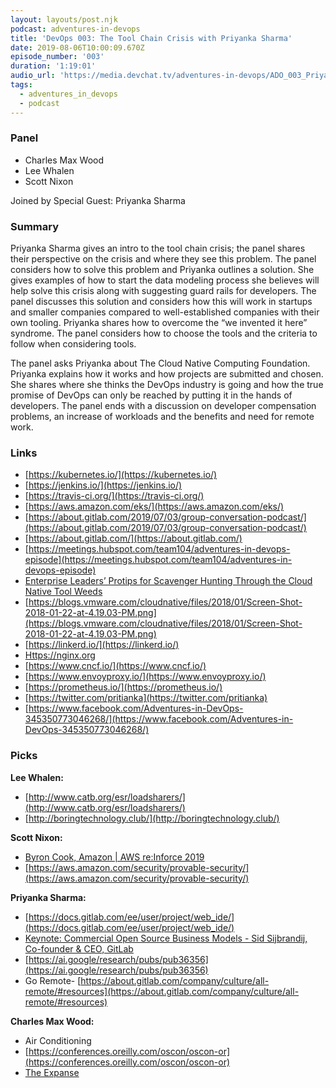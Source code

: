 ```yaml
---
layout: layouts/post.njk
podcast: adventures-in-devops
title: 'DevOps 003: The Tool Chain Crisis with Priyanka Sharma'
date: 2019-08-06T10:00:09.670Z
episode_number: '003'
duration: '1:19:01'
audio_url: 'https://media.devchat.tv/adventures-in-devops/ADO_003_Priyanka_Sharma.mp3'
tags:
  - adventures_in_devops
  - podcast
---
```

### **Panel**



*   Charles Max Wood
*   Lee Whalen
*   Scott Nixon

Joined by Special Guest: Priyanka Sharma


### **Summary**

Priyanka Sharma gives an intro to the tool chain crisis; the panel shares their perspective on the crisis and where they see this problem. The panel considers how to solve this problem and Priyanka outlines a solution. She gives examples of how to start the data modeling process she believes will help solve this crisis along with suggesting guard rails for developers. The panel discusses this solution and considers how this will work in startups and smaller companies compared to well-established companies with their own tooling. Priyanka shares how to overcome the “we invented it here” syndrome. The panel considers how to choose the tools and the criteria to follow when considering tools. 

The panel asks Priyanka about The Cloud Native Computing Foundation. Priyanka explains how it works and how projects are submitted and chosen. She shares where she thinks the DevOps industry is going and how the true promise of DevOps can only be reached by putting it in the hands of developers. The panel ends with a discussion on developer compensation problems, an increase of workloads and the benefits and need for remote work. 


### **Links**



*   [https://kubernetes.io/](https://kubernetes.io/) 
*   [https://jenkins.io/](https://jenkins.io/) 
*   [https://travis-ci.org/](https://travis-ci.org/) 
*   [https://aws.amazon.com/eks/](https://aws.amazon.com/eks/) 
*   [https://about.gitlab.com/2019/07/03/group-conversation-podcast/](https://about.gitlab.com/2019/07/03/group-conversation-podcast/) 
*   [https://about.gitlab.com/](https://about.gitlab.com/) 
*   [https://meetings.hubspot.com/team104/adventures-in-devops-episode](https://meetings.hubspot.com/team104/adventures-in-devops-episode) 
*   [Enterprise Leaders’ Protips for Scavenger Hunting Through the Cloud Native Tool Weeds](https://www.cncf.io/blog/2019/01/15/enterprise-leaders-protips-for-scavenger-hunting-through-the-cloud-native-tool-weeds/) 
*   [https://blogs.vmware.com/cloudnative/files/2018/01/Screen-Shot-2018-01-22-at-4.19.03-PM.png](https://blogs.vmware.com/cloudnative/files/2018/01/Screen-Shot-2018-01-22-at-4.19.03-PM.png) 
*   [https://linkerd.io/](https://linkerd.io/) 
*   [Https://nginx.org](Https://nginx.org) 
*   [https://www.cncf.io/](https://www.cncf.io/) 
*   [https://www.envoyproxy.io/](https://www.envoyproxy.io/) 
*   [https://prometheus.io/](https://prometheus.io/) 
*   [https://twitter.com/pritianka](https://twitter.com/pritianka)
*   [https://www.facebook.com/Adventures-in-DevOps-345350773046268/](https://www.facebook.com/Adventures-in-DevOps-345350773046268/)


### **Picks**

**Lee Whalen:**



*   [http://www.catb.org/esr/loadsharers/](http://www.catb.org/esr/loadsharers/)
*   [http://boringtechnology.club/](http://boringtechnology.club/) 

**Scott Nixon:**



*   [Byron Cook, Amazon | AWS re:Inforce 2019](https://www.youtube.com/watch?v=J9Da3VsLH44) 
*   [https://aws.amazon.com/security/provable-security/](https://aws.amazon.com/security/provable-security/) 

**Priyanka Sharma:**



*   [https://docs.gitlab.com/ee/user/project/web_ide/](https://docs.gitlab.com/ee/user/project/web_ide/) 
*   [Keynote: Commercial Open Source Business Models - Sid Sijbrandij, Co-founder & CEO, GitLab](https://www.youtube.com/watch?v=G6ZupYzr_Zg) 
*   [https://ai.google/research/pubs/pub36356](https://ai.google/research/pubs/pub36356) 
*   Go Remote- [https://about.gitlab.com/company/culture/all-remote/#resources](https://about.gitlab.com/company/culture/all-remote/#resources) 

**Charles Max Wood:**



*   Air Conditioning
*   [https://conferences.oreilly.com/oscon/oscon-or](https://conferences.oreilly.com/oscon/oscon-or) 
*   [The Expanse](https://www.amazon.com/s?k=expanse&i=instant-video&ref=nb_sb_noss_1)
